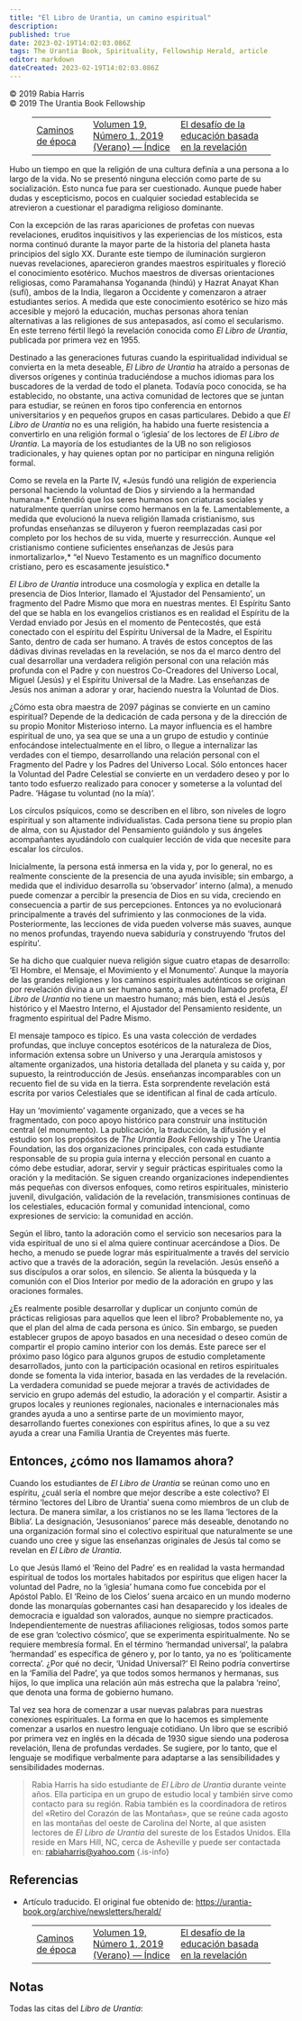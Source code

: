 ```yaml
---
title: "El Libro de Urantia, un camino espiritual"
description: 
published: true
date: 2023-02-19T14:02:03.086Z
tags: The Urantia Book, Spirituality, Fellowship Herald, article
editor: markdown
dateCreated: 2023-02-19T14:02:03.086Z
---
```


<p class="v-card v-sheet theme--light grey lighten-3 px-2">© 2019 Rabia Harris<br>© 2019 The Urantia Book Fellowship</p>
<figure class="table chapter-navigator">
  <table>
    <tbody>
      <tr>
        <td>
        <a href="/es/article/Neal_Waldrop/Epochal_Pathways">
          <span class="mdi mdi-arrow-left-drop-circle"></span><span class="pl-2">Caminos de época</span>
        </a>
        </td>
        <td>
        <a href="/es/index/articles_herald#volumen-19-número-1-2019-verano">
          <span class="mdi mdi-book-open-variant"></span><span class="pl-2">Volumen 19, Número 1, 2019 (Verano) — Índice</span>
        </a>
        </td>
        <td>
        <a href="/es/article/Bruce_Jackson/The_Challenge_of_Revelation_Based_Education">
          <span class="pr-2">El desafío de la educación basada en la revelación</span><span class="mdi mdi-arrow-right-drop-circle"></span>
        </a>
        </td>
      </tr>
    </tbody>
  </table>
</figure>


Hubo un tiempo en que la religión de una cultura definía a una persona a lo largo de la vida. No se presentó ninguna elección como parte de su socialización. Esto nunca fue para ser cuestionado. Aunque puede haber dudas y escepticismo, pocos en cualquier sociedad establecida se atrevieron a cuestionar el paradigma religioso dominante.

Con la excepción de las raras apariciones de profetas con nuevas revelaciones, eruditos inquisitivos y las experiencias de los místicos, esta norma continuó durante la mayor parte de la historia del planeta hasta principios del siglo XX. Durante este tiempo de iluminación surgieron nuevas revelaciones, aparecieron grandes maestros espirituales y floreció el conocimiento esotérico. Muchos maestros de diversas orientaciones religiosas, como Paramahansa Yogananda (hindú) y Hazrat Anayat Khan (sufí), ambos de la India, llegaron a Occidente y comenzaron a atraer estudiantes serios. A medida que este conocimiento esotérico se hizo más accesible y mejoró la educación, muchas personas ahora tenían alternativas a las religiones de sus antepasados, así como el secularismo. En este terreno fértil llegó la revelación conocida como _El Libro de Urantia_, publicada por primera vez en 1955.

Destinado a las generaciones futuras cuando la espiritualidad individual se convierta en la meta deseable, _El Libro de Urantia_ ha atraído a personas de diversos orígenes y continúa traduciéndose a muchos idiomas para los buscadores de la verdad de todo el planeta. Todavía poco conocida, se ha establecido, no obstante, una activa comunidad de lectores que se juntan para estudiar, se reúnen en foros tipo conferencia en entornos universitarios y en pequeños grupos en casas particulares. Debido a que _El Libro de Urantia_ no es una religión, ha habido una fuerte resistencia a convertirlo en una religión formal o ‘iglesia’ de los lectores de _El Libro de Urantia_. La mayoría de los estudiantes de la UB no son religiosos tradicionales, y hay quienes optan por no participar en ninguna religión formal.

Como se revela en la Parte IV, «Jesús fundó una religión de experiencia personal haciendo la voluntad de Dios y sirviendo a la hermandad humana».* Entendió que los seres humanos son criaturas sociales y naturalmente querrían unirse como hermanos en la fe. Lamentablemente, a medida que evolucionó la nueva religión llamada cristianismo, sus profundas enseñanzas se diluyeron y fueron reemplazadas casi por completo por los hechos de su vida, muerte y resurrección. Aunque «el cristianismo contiene suficientes enseñanzas de Jesús para inmortalizarlo»,* “el Nuevo Testamento es un magnífico documento cristiano, pero es escasamente jesuístico.*

_El Libro de Urantia_ introduce una cosmología y explica en detalle la presencia de Dios Interior, llamado el ‘Ajustador del Pensamiento’, un fragmento del Padre Mismo que mora en nuestras mentes. El Espíritu Santo del que se habla en los evangelios cristianos es en realidad el Espíritu de la Verdad enviado por Jesús en el momento de Pentecostés, que está conectado con el espíritu del Espíritu Universal de la Madre, el Espíritu Santo, dentro de cada ser humano. A través de estos conceptos de las dádivas divinas reveladas en la revelación, se nos da el marco dentro del cual desarrollar una verdadera religión personal con una relación más profunda con el Padre y con nuestros Co-Creadores del Universo Local, Miguel (Jesús) y el Espíritu Universal de la Madre. Las enseñanzas de Jesús nos animan a adorar y orar, haciendo nuestra la Voluntad de Dios.

¿Cómo esta obra maestra de 2097 páginas se convierte en un camino espiritual? Depende de la dedicación de cada persona y de la dirección de su propio Monitor Misterioso interno. La mayor influencia es el hambre espiritual de uno, ya sea que se una a un grupo de estudio y continúe enfocándose intelectualmente en el libro, o llegue a internalizar las verdades con el tiempo, desarrollando una relación personal con el Fragmento del Padre y los Padres del Universo Local. Sólo entonces hacer la Voluntad del Padre Celestial se convierte en un verdadero deseo y por lo tanto todo esfuerzo realizado para conocer y someterse a la voluntad del Padre. ‘Hágase tu voluntad (no la mía)’.

Los círculos psíquicos, como se describen en el libro, son niveles de logro espiritual y son altamente individualistas. Cada persona tiene su propio plan de alma, con su Ajustador del Pensamiento guiándolo y sus ángeles acompañantes ayudándolo con cualquier lección de vida que necesite para escalar los círculos.

Inicialmente, la persona está inmersa en la vida y, por lo general, no es realmente consciente de la presencia de una ayuda invisible; sin embargo, a medida que el individuo desarrolla su ‘observador’ interno (alma), a menudo puede comenzar a percibir la presencia de Dios en su vida, creciendo en consecuencia a partir de sus percepciones. Entonces ya no evolucionará principalmente a través del sufrimiento y las conmociones de la vida. Posteriormente, las lecciones de vida pueden volverse más suaves, aunque no menos profundas, trayendo nueva sabiduría y construyendo ‘frutos del espíritu’.

Se ha dicho que cualquier nueva religión sigue cuatro etapas de desarrollo: ‘El Hombre, el Mensaje, el Movimiento y el Monumento’. Aunque la mayoría de las grandes religiones y los caminos espirituales auténticos se originan por revelación divina a un ser humano santo, a menudo llamado profeta, _El Libro de Urantia_ no tiene un maestro humano; más bien, está el Jesús histórico y el Maestro Interno, el Ajustador del Pensamiento residente, un fragmento espiritual del Padre Mismo.

El mensaje tampoco es típico. Es una vasta colección de verdades profundas, que incluye conceptos esotéricos de la naturaleza de Dios, información extensa sobre un Universo y una Jerarquía amistosos y altamente organizados, una historia detallada del planeta y su caída y, por supuesto, la reintroducción de Jesús. enseñanzas incomparables con un recuento fiel de su vida en la tierra. Esta sorprendente revelación está escrita por varios Celestiales que se identifican al final de cada artículo.

Hay un ‘movimiento’ vagamente organizado, que a veces se ha fragmentado, con poco apoyo histórico para construir una institución central (el monumento). La publicación, la traducción, la difusión y el estudio son los propósitos de _The Urantia Book_ Fellowship y The Urantia Foundation, las dos organizaciones principales, con cada estudiante responsable de su propia guía interna y elección personal en cuanto a cómo debe estudiar, adorar, servir y seguir prácticas espirituales como la oración y la meditación. Se siguen creando organizaciones independientes más pequeñas con diversos enfoques, como retiros espirituales, ministerio juvenil, divulgación, validación de la revelación, transmisiones continuas de los celestiales, educación formal y comunidad intencional, como expresiones de servicio: la comunidad en acción.

Según el libro, tanto la adoración como el servicio son necesarios para la vida espiritual de uno si el alma quiere continuar acercándose a Dios. De hecho, a menudo se puede lograr más espiritualmente a través del servicio activo que a través de la adoración, según la revelación. Jesús enseñó a sus discípulos a orar solos, en silencio. Se alienta la búsqueda y la comunión con el Dios Interior por medio de la adoración en grupo y las oraciones formales.

¿Es realmente posible desarrollar y duplicar un conjunto común de prácticas religiosas para aquellos que leen el libro? Probablemente no, ya que el plan del alma de cada persona es único. Sin embargo, se pueden establecer grupos de apoyo basados ​​en una necesidad o deseo común de compartir el propio camino interior con los demás. Este parece ser el próximo paso lógico para algunos grupos de estudio completamente desarrollados, junto con la participación ocasional en retiros espirituales donde se fomenta la vida interior, basada en las verdades de la revelación. La verdadera comunidad se puede mejorar a través de actividades de servicio en grupo además del estudio, la adoración y el compartir. Asistir a grupos locales y reuniones regionales, nacionales e internacionales más grandes ayuda a uno a sentirse parte de un movimiento mayor, desarrollando fuertes conexiones con espíritus afines, lo que a su vez ayuda a crear una Familia Urantia de Creyentes más fuerte.

## Entonces, ¿cómo nos llamamos ahora?

Cuando los estudiantes de _El Libro de Urantia_ se reúnan como uno en espíritu, ¿cuál sería el nombre que mejor describe a este colectivo? El término ‘lectores del Libro de Urantia’ suena como miembros de un club de lectura. De manera similar, a los cristianos no se les llama ‘lectores de la Biblia’. La designación, ‘Jesusonianos’ parece más deseable, denotando no una organización formal sino el colectivo espiritual que naturalmente se une cuando uno cree y sigue las enseñanzas originales de Jesús tal como se revelan en _El Libro de Urantia_.

Lo que Jesús llamó el ‘Reino del Padre’ es en realidad la vasta hermandad espiritual de todos los mortales habitados por espíritus que eligen hacer la voluntad del Padre, no la ‘iglesia’ humana como fue concebida por el Apóstol Pablo. El ‘Reino de los Cielos’ suena arcaico en un mundo moderno donde las monarquías gobernantes casi han desaparecido y los ideales de democracia e igualdad son valorados, aunque no siempre practicados. Independientemente de nuestras afiliaciones religiosas, todos somos parte de ese gran ‘colectivo cósmico’, que se experimenta espiritualmente. No se requiere membresía formal. En el término ‘hermandad universal’, la palabra ‘hermandad’ es específica de género y, por lo tanto, ya no es ‘políticamente correcta’. ¿Por qué no decir, ‘Unidad Universal?’ El Reino podría convertirse en la ‘Familia del Padre’, ya que todos somos hermanos y hermanas, sus hijos, lo que implica una relación aún más estrecha que la palabra ‘reino’, que denota una forma de gobierno humano.

Tal vez sea hora de comenzar a usar nuevas palabras para nuestras conexiones espirituales. La forma en que lo hacemos es simplemente comenzar a usarlos en nuestro lenguaje cotidiano. Un libro que se escribió por primera vez en inglés en la década de 1930 sigue siendo una poderosa revelación, llena de profundas verdades. Se sugiere, por lo tanto, que el lenguaje se modifique verbalmente para adaptarse a las sensibilidades y sensibilidades modernas.

> Rabia Harris ha sido estudiante de _El Libro de Urantia_ durante veinte años. Ella participa en un grupo de estudio local y también sirve como contacto para su región. Rabia también es la coordinadora de retiros del «Retiro del Corazón de las Montañas», que se reúne cada agosto en las montañas del oeste de Carolina del Norte, al que asisten lectores de _El Libro de Urantia_ del sureste de los Estados Unidos. Ella reside en Mars Hill, NC, cerca de Asheville y puede ser contactada en: rabiaharris@yahoo.com
{.is-info}

## Referencias

- Artículo traducido. El original fue obtenido de: https://urantia-book.org/archive/newsletters/herald/


<figure class="table chapter-navigator">
  <table>
    <tbody>
      <tr>
        <td>
        <a href="/es/article/Neal_Waldrop/Epochal_Pathways">
          <span class="mdi mdi-arrow-left-drop-circle"></span><span class="pl-2">Caminos de época</span>
        </a>
        </td>
        <td>
        <a href="/es/index/articles_herald#volumen-19-número-1-2019-verano">
          <span class="mdi mdi-book-open-variant"></span><span class="pl-2">Volumen 19, Número 1, 2019 (Verano) — Índice</span>
        </a>
        </td>
        <td>
        <a href="/es/article/Bruce_Jackson/The_Challenge_of_Revelation_Based_Education">
          <span class="pr-2">El desafío de la educación basada en la revelación</span><span class="mdi mdi-arrow-right-drop-circle"></span>
        </a>
        </td>
      </tr>
    </tbody>
  </table>
</figure>

## Notas

Todas las citas del _Libro de Urantia_:

[^1]: <a id="a106_6"></a>[LU 19:2.6](/es/The_Urantia_Book/19#p2_6);
[^2]: <a id="a107_6"></a>[LU 195:10.18](/es/The_Urantia_Book/195#p10_18);
[^3]: <a id="a108_6"></a>[LU 196:2.1](/es/The_Urantia_Book/196#p2_1)
